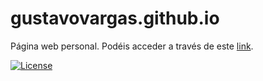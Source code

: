 # gustavovargas.github.io
Página web personal. Podéis acceder a través de este [link](https://gustavovargas.github.io/).


[![License](http://img.shields.io/:license-mit-blue.svg?style=flat-square)](http://badges.mit-license.org)

